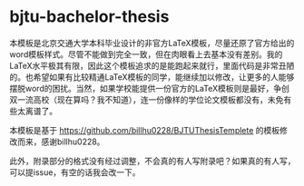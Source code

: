 # bjtu-bachelor-thesis

本模板是北京交通大学本科毕业设计的非官方LaTeX模板，尽量还原了官方给出的word模板样式。尽管不能做到完全一致，但在肉眼看上去基本没有差别。我的LaTeX水平极其有限，因此这个模板追求的是能跑起来就行，里面代码是非常丑陋的。也希望如果有比较精通LaTeX模板的同学，能继续加以修改，让更多的人能够摆脱word的困扰。当然，如果学校能提供一份官方的LaTeX模板则是最好，争创双一流高校（现在算吗？我不知道），连一份像样的学位论文模板都没有，未免有些太离谱了。

本模板是基于 https://github.com/billhu0228/BJTUThesisTemplete 的模板修改而来，感谢billhu0228。

此外，附录部分的格式没有经过调整，不会真的有人写附录吧？如果真的有人写，可以提issue，有空的话我会改一下。